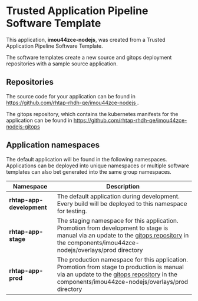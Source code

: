 # Trusted Application Pipeline Software Template

This application, **imou44zce-nodejs**, was created from a Trusted Application Pipeline Software Template.

The software templates create a new source and gitops deployment repositories with a sample source application. 

## Repositories

The source code for your application can be found in [https://github.com/rhtap-rhdh-qe/imou44zce-nodejs ](https://github.com/rhtap-rhdh-qe/imou44zce-nodejs ).
 
The gitops repository, which contains the kubernetes manifests for the application can be found in 
[https://github.com/rhtap-rhdh-qe/imou44zce-nodejs-gitops ](https://github.com/rhtap-rhdh-qe/imou44zce-nodejs-gitops ) 

## Application namespaces 

The default application will be found in the following namespaces. Applications can be deployed into unique namespaces or multiple software templates can also bet generated into the same group namespaces.  

|  Namespace   |  Description   |  
| -------- | -------- |   
| **rhtap-app-development** | The default application during development. Every build will be deployed to this namespace for testing. | 
| **rhtap-app-stage** | The staging namespace for this application. Promotion from development to stage is manual via an update to the [gitops repository](https://github.com/rhtap-rhdh-qe/imou44zce-nodejs-gitops ) in the components/imou44zce-nodejs/overlays/prod directory |  
| **rhtap-app-prod** | The production namespace for this application. Promotion from stage to production is manual via an update to the [gitops repository](https://github.com/rhtap-rhdh-qe/imou44zce-nodejs-gitops ) in the components/imou44zce-nodejs/overlays/prod directory | 